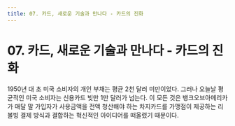 ```yaml
---
title: 07. 카드, 새로운 기술과 만나다 - 카드의 진화
---
```


# 07. 카드, 새로운 기술과 만나다 - 카드의 진화

1950년 대 초 미국 소비자의 개인 부채는 평균 2천 달러 미만이었다. 그러나 오늘날 평균적인 미국 소비자는 신용카드 빚만 1만 달러가 넘는다. 이 모든 것은 뱅크오브아메리카가 매달 말 가입자가 사용금액을 전액 청산해야 하는 차지카드를 가맹점이 제공하는 리볼빙 결제 방식과 결합하는 혁신적인 아이디어를 떠올렸기 때문이다.

